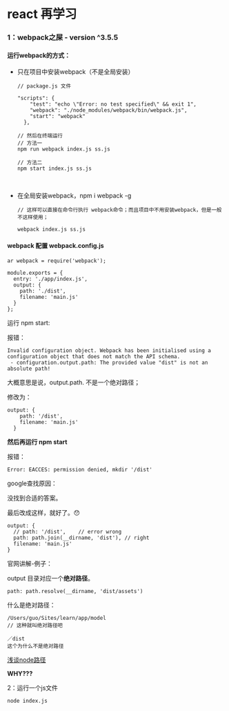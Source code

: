 # react 再学习

### 1：webpack之屎 -  version ^3.5.5

#### 运行webpack的方式：

- 只在项目中安装webpack（不是全局安装）

  ```
  // package.js 文件

  "scripts": {
      "test": "echo \"Error: no test specified\" && exit 1",
      "webpack": "./node_modules/webpack/bin/webpack.js",
      "start": "webpack"
    },
    
  // 然后在终端运行
  // 方法一
  npm run webpack index.js ss.js

  // 方法二
  npm start index.js ss.js
  ```

  ​


- 在全局安装webpack，npm i webpack -g

  ```
  // 这样可以直接在命令行执行 webpack命令；而且项目中不用安装webpack，但是一般不这样使用；

  webpack index.js ss.js
  ```



#### webpack 配置 webpack.config.js

```
ar webpack = require('webpack');

module.exports = {
  entry: './app/index.js',
  output: {
    path: './dist',
    filename: 'main.js'
  }
};
```

运行 npm start:

报错：

```
Invalid configuration object. Webpack has been initialised using a configuration object that does not match the API schema.
 - configuration.output.path: The provided value "dist" is not an absolute path!
```

大概意思是说，output.path.  不是一个绝对路径；

修改为：

```
output: {
    path: '/dist',
    filename: 'main.js'
  }
```

**然后再运行 npm start**

报错：

```
Error: EACCES: permission denied, mkdir '/dist'
```

google查找原因：

没找到合适的答案。

最后改成这样，就好了。😯

```
output: {
  // path: '/dist',    // error wrong
  path: path.join(__dirname, 'dist'), // right 
  filename: 'main.js'
}
```

官网讲解-例子：

output 目录对应一个**绝对路径**。

```
path: path.resolve(__dirname, 'dist/assets')
```

什么是绝对路径：

```
/Users/guo/Sites/learn/app/model 
// 这种就叫绝对路径吧

／dist
这个为什么不是绝对路径
```



[浅谈node路径](https://github.com/imsobear/blog/issues/48)

**WHY???**



2：运行一个js文件

```
node index.js
```



